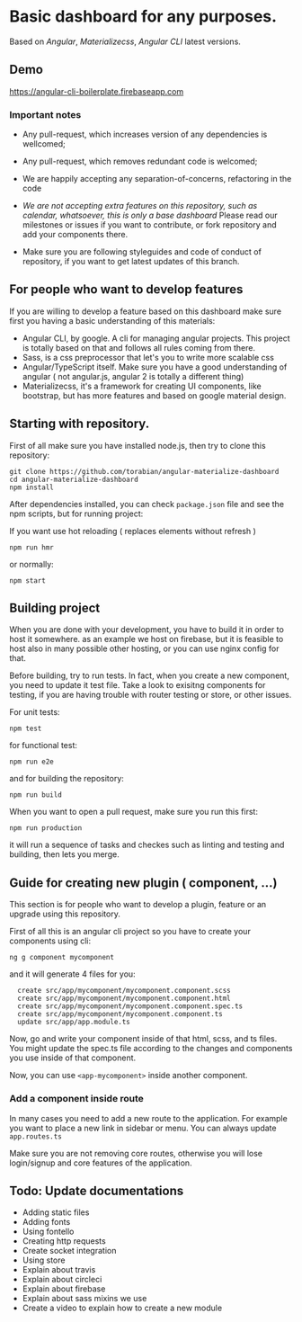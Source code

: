 # Basic dashboard for any purposes.

Based on *Angular*, *Materializecss*, *Angular CLI* latest versions.

## Demo
https://angular-cli-boilerplate.firebaseapp.com


### Important notes

* Any pull-request, which increases version of any dependencies is wellcomed;
* Any pull-request, which removes redundant code is welcomed;
* We are happily accepting any separation-of-concerns, refactoring in the code

* *We are not accepting extra features on this repository, such as calendar, whatsoever, this is only a base dashboard*
Please read our milestones or issues if you want to contribute, or fork repository and add your components there.

* Make sure you are following styleguides and code of conduct of repository, if you want to get latest updates of this branch.


## For people who want to develop features
If you are willing to develop a feature based on this dashboard make sure first you having a basic understanding of this materials:

* Angular CLI, by google. A cli for managing angular projects. This project is totally based on that and follows all rules coming from there.
* Sass, is a css preprocessor that let's you to write more scalable css
* Angular/TypeScript itself. Make sure you have a good understanding of angular ( not angular.js, angular 2 is totally a different thing)
* Materializecss, it's a framework for creating UI components, like bootstrap, but has more features and based on google material design.

## Starting with repository.

First of all make sure you have installed node.js, then try to clone this repository:

```
git clone https://github.com/torabian/angular-materialize-dashboard
cd angular-materialize-dashboard
npm install
```

After dependencies installed, you can check `package.json` file and see the npm scripts, but for running project:

If you want use hot reloading ( replaces elements without refresh )
```
npm run hmr
```
or normally:

```
npm start
```

## Building project

When you are done with your development, you have to build it in order to host it somewhere. as an example we host on firebase, but
it is feasible to host also in many possible other hosting, or you can use nginx config for that.

Before building, try to run tests. In fact, when you create a new component, you need to update it test file.
Take a look to exisitng components for testing, if you are having trouble with router testing or store, or other issues.

For unit tests:
```
npm test
```
for functional test:
```
npm run e2e
```
and for building the repository:
```
npm run build
```

When you want to open a pull request, make sure you run this first:
```
npm run production
```
it will run a sequence of tasks and checkes such as linting and testing and building, then lets you merge.


## Guide for creating new plugin ( component, ...)

This section is for people who want to develop a plugin, feature or an upgrade using this repository.

First of all this is an angular cli project so you have to create your components using cli:
```
ng g component mycomponent
```
and it will generate 4 files for you:

```
  create src/app/mycomponent/mycomponent.component.scss
  create src/app/mycomponent/mycomponent.component.html
  create src/app/mycomponent/mycomponent.component.spec.ts
  create src/app/mycomponent/mycomponent.component.ts
  update src/app/app.module.ts
```

Now, go and write your component inside of that html, scss, and ts files. You might update the spec.ts file according to the changes
and components you use inside of that component.

Now, you can use `<app-mycomponent>` inside another component.

### Add a component inside route

In many cases you need to add a new route to the application. For example you want to place a new link in sidebar or menu.
You can always update `app.routes.ts`

Make sure you are not removing core routes, otherwise you will lose login/signup and core features of the application.


## Todo: Update documentations

* Adding static files
* Adding fonts
* Using fontello
* Creating http requests
* Create socket integration
* Using store
* Explain about travis
* Explain about circleci
* Explain about firebase
* Explain about sass mixins we use
* Create a video to explain how to create a new module